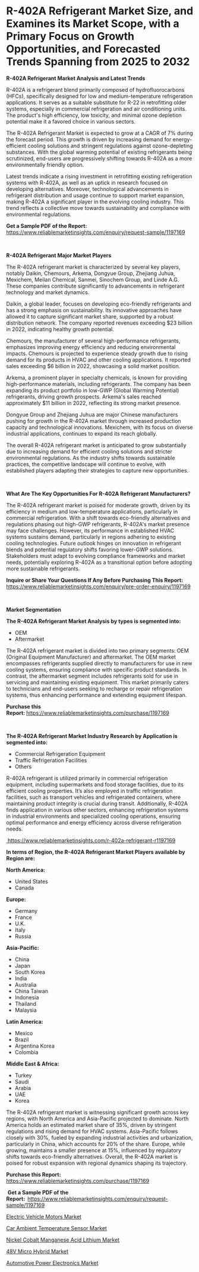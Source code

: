 <p><h1>R-402A Refrigerant Market Size, and Examines its Market Scope, with a Primary Focus on Growth Opportunities, and Forecasted Trends Spanning from 2025 to 2032</h1></p><p><strong>R-402A Refrigerant Market Analysis and Latest Trends</strong></p>
<p><p>R-402A is a refrigerant blend primarily composed of hydrofluorocarbons (HFCs), specifically designed for low and medium-temperature refrigeration applications. It serves as a suitable substitute for R-22 in retrofitting older systems, especially in commercial refrigeration and air conditioning units. The product's high efficiency, low toxicity, and minimal ozone depletion potential make it a favored choice in various sectors.</p><p>The R-402A Refrigerant Market is expected to grow at a CAGR of 7% during the forecast period. This growth is driven by increasing demand for energy-efficient cooling solutions and stringent regulations against ozone-depleting substances. With the global warming potential of existing refrigerants being scrutinized, end-users are progressively shifting towards R-402A as a more environmentally friendly option.</p><p>Latest trends indicate a rising investment in retrofitting existing refrigeration systems with R-402A, as well as an uptick in research focused on developing alternatives. Moreover, technological advancements in refrigerant distribution and usage continue to support market expansion, making R-402A a significant player in the evolving cooling industry. This trend reflects a collective move towards sustainability and compliance with environmental regulations.</p></p>
<p><strong>Get a Sample PDF of the Report:&nbsp;</strong> <a href="https://www.reliablemarketinsights.com/enquiry/request-sample/1197169?utm_campaign=2012&utm_medium=2&utm_source=Github&utm_content=ia&utm_term=03022025&utm_id=r-402a-refrigerant">https://www.reliablemarketinsights.com/enquiry/request-sample/1197169</a></p>
<p>&nbsp;</p>
<p><strong>R-402A Refrigerant Major Market Players</strong></p>
<p><p>The R-402A refrigerant market is characterized by several key players, notably Daikin, Chemours, Arkema, Dongyue Group, Zhejiang Juhua, Mexichem, Meilan Chemical, Sanmei, Sinochem Group, and Linde A.G. These companies contribute significantly to advancements in refrigerant technology and market dynamics.</p><p>Daikin, a global leader, focuses on developing eco-friendly refrigerants and has a strong emphasis on sustainability. Its innovative approaches have allowed it to capture significant market share, supported by a robust distribution network. The company reported revenues exceeding $23 billion in 2022, indicating healthy growth potential.</p><p>Chemours, the manufacturer of several high-performance refrigerants, emphasizes improving energy efficiency and reducing environmental impacts. Chemours is projected to experience steady growth due to rising demand for its products in HVAC and other cooling applications. It reported sales exceeding $6 billion in 2022, showcasing a solid market position.</p><p>Arkema, a prominent player in specialty chemicals, is known for providing high-performance materials, including refrigerants. The company has been expanding its product portfolio in low-GWP (Global Warming Potential) refrigerants, driving growth prospects. Arkema's sales reached approximately $11 billion in 2022, reflecting its strong market presence.</p><p>Dongyue Group and Zhejiang Juhua are major Chinese manufacturers pushing for growth in the R-402A market through increased production capacity and technological innovations. Mexichem, with its focus on diverse industrial applications, continues to expand its reach globally.</p><p>The overall R-402A refrigerant market is anticipated to grow substantially due to increasing demand for efficient cooling solutions and stricter environmental regulations. As the industry shifts towards sustainable practices, the competitive landscape will continue to evolve, with established players adapting their strategies to capture new opportunities.</p></p>
<p>&nbsp;</p>
<p><strong>What Are The Key Opportunities For R-402A Refrigerant Manufacturers?</strong></p>
<p><p>The R-402A refrigerant market is poised for moderate growth, driven by its efficiency in medium and low-temperature applications, particularly in commercial refrigeration. With a shift towards eco-friendly alternatives and regulations phasing out high-GWP refrigerants, R-402A's market presence may face challenges. However, its performance in established HVAC systems sustains demand, particularly in regions adhering to existing cooling technologies. Future outlook hinges on innovation in refrigerant blends and potential regulatory shifts favoring lower-GWP solutions. Stakeholders must adapt to evolving compliance frameworks and market needs, potentially exploring R-402A as a transitional option before adopting more sustainable refrigerants.</p></p>
<p><strong>Inquire or Share Your Questions If Any Before Purchasing This Report:</strong> <a href="https://www.reliablemarketinsights.com/enquiry/pre-order-enquiry/1197169?utm_campaign=2012&utm_medium=2&utm_source=Github&utm_content=ia&utm_term=03022025&utm_id=r-402a-refrigerant">https://www.reliablemarketinsights.com/enquiry/pre-order-enquiry/1197169</a></p>
<p>&nbsp;</p>
<p><strong>Market Segmentation</strong></p>
<p><strong>The R-402A Refrigerant Market Analysis by types is segmented into:</strong></p>
<p><ul><li>OEM</li><li>Aftermarket</li></ul></p>
<p><p>The R-402A refrigerant market is divided into two primary segments: OEM (Original Equipment Manufacturer) and aftermarket. The OEM market encompasses refrigerants supplied directly to manufacturers for use in new cooling systems, ensuring compliance with specific product standards. In contrast, the aftermarket segment includes refrigerants sold for use in servicing and maintaining existing equipment. This market primarily caters to technicians and end-users seeking to recharge or repair refrigeration systems, thus enhancing performance and extending equipment lifespan.</p></p>
<p><strong>Purchase this Report:&nbsp;</strong><a href="https://www.reliablemarketinsights.com/purchase/1197169?utm_campaign=2012&utm_medium=2&utm_source=Github&utm_content=ia&utm_term=03022025&utm_id=r-402a-refrigerant">https://www.reliablemarketinsights.com/purchase/1197169</a></p>
<p>&nbsp;</p>
<p><strong>The R-402A Refrigerant Market Industry Research by Application is segmented into:</strong></p>
<p><ul><li>Commercial Refrigeration Equipment</li><li>Traffic Refrigeration Facilities</li><li>Others</li></ul></p>
<p><p>R-402A refrigerant is utilized primarily in commercial refrigeration equipment, including supermarkets and food storage facilities, due to its efficient cooling properties. It’s also employed in traffic refrigeration facilities, such as transport vehicles and refrigerated containers, where maintaining product integrity is crucial during transit. Additionally, R-402A finds application in various other sectors, enhancing refrigeration systems in industrial environments and specialized cooling operations, ensuring optimal performance and energy efficiency across diverse refrigeration needs.</p></p>
<p><a href="https://www.reliablemarketinsights.com/r-402a-refrigerant-r1197169?utm_campaign=2012&utm_medium=2&utm_source=Github&utm_content=ia&utm_term=03022025&utm_id=r-402a-refrigerant">&nbsp;https://www.reliablemarketinsights.com/r-402a-refrigerant-r1197169</a></p>
<p><strong>In terms of Region, the R-402A Refrigerant Market Players available by Region are:</strong></p>
<p>
    <p> <strong> North America: </strong>
        <ul>
            <li>United States</li>
            <li>Canada</li>
        </ul>
        </p> 
    <p> <strong> Europe: </strong>
        <ul>
            <li>Germany</li>
            <li>France</li>
            <li>U.K.</li>
            <li>Italy</li>
            <li>Russia</li>
        </ul>
        </p> 
    <p> <strong> Asia-Pacific: </strong>
        <ul>
            <li>China</li>
            <li>Japan</li>
            <li>South Korea</li>
            <li>India</li>
            <li>Australia</li>
            <li>China Taiwan</li>
            <li>Indonesia</li>
            <li>Thailand</li>
            <li>Malaysia</li>
        </ul>
        </p> 
    <p> <strong> Latin America: </strong>
        <ul>
            <li>Mexico</li>
            <li>Brazil</li>
            <li>Argentina Korea</li>
            <li>Colombia</li>
        </ul>
        </p> 
    <p> <strong> Middle East & Africa: </strong>
        <ul>
            <li>Turkey</li>
            <li>Saudi</li>
            <li>Arabia</li>
            <li>UAE</li>
            <li>Korea</li>
        </ul>
    </p>
    </p>
<p><p>The R-402A refrigerant market is witnessing significant growth across key regions, with North America and Asia-Pacific projected to dominate. North America holds an estimated market share of 35%, driven by stringent regulations and rising demand for HVAC systems. Asia-Pacific follows closely with 30%, fueled by expanding industrial activities and urbanization, particularly in China, which accounts for 20% of the share. Europe, while growing, maintains a smaller presence at 15%, influenced by regulatory shifts towards eco-friendly alternatives. Overall, the R-402A market is poised for robust expansion with regional dynamics shaping its trajectory.</p></p>
<p><strong>Purchase this Report: </strong><a href="https://www.reliablemarketinsights.com/purchase/1197169?utm_campaign=2012&utm_medium=2&utm_source=Github&utm_content=ia&utm_term=03022025&utm_id=r-402a-refrigerant">https://www.reliablemarketinsights.com/purchase/1197169</a></p>
<p>&nbsp;<strong>Get a Sample PDF of the Report:&nbsp;&nbsp;</strong><a href="https://www.reliablemarketinsights.com/enquiry/request-sample/1197169?utm_campaign=2012&utm_medium=2&utm_source=Github&utm_content=ia&utm_term=03022025&utm_id=r-402a-refrigerant">https://www.reliablemarketinsights.com/enquiry/request-sample/1197169</a></p>
<p><strong></strong></p>
<p><p><a href="https://www.linkedin.com/pulse/strategic-analysis-electric-vehicle-motors-market-forecast-b2wwe?utm_campaign=2012&utm_medium=2&utm_source=Github&utm_content=ia&utm_term=03022025&utm_id=r-402a-refrigerant">Electric Vehicle Motors Market</a></p><p><a href="https://www.linkedin.com/pulse/competitive-landscape-key-trends-car-ambient-temperature-sensor-jcjve?utm_campaign=2012&utm_medium=2&utm_source=Github&utm_content=ia&utm_term=03022025&utm_id=r-402a-refrigerant">Car Ambient Temperature Sensor Market</a></p><p><a href="https://github.com/GenaGaines34/Market-Research-Report-List-1/blob/main/nickel-cobalt-manganese-acid-lithium-market.md?utm_campaign=2012&utm_medium=2&utm_source=Github&utm_content=ia&utm_term=03022025&utm_id=r-402a-refrigerant">Nickel Cobalt Manganese Acid Lithium Market</a></p><p><a href="https://www.linkedin.com/pulse/strong-growth-anticipated-global-48v-micro-hybrid-market-jv1xe?utm_campaign=2012&utm_medium=2&utm_source=Github&utm_content=ia&utm_term=03022025&utm_id=r-402a-refrigerant">48V Micro Hybrid Market</a></p><p><a href="https://www.linkedin.com/pulse/comprehensive-review-automotive-power-electronics-market-kcnke?utm_campaign=2012&utm_medium=2&utm_source=Github&utm_content=ia&utm_term=03022025&utm_id=r-402a-refrigerant">Automotive Power Electronics Market</a></p></p>